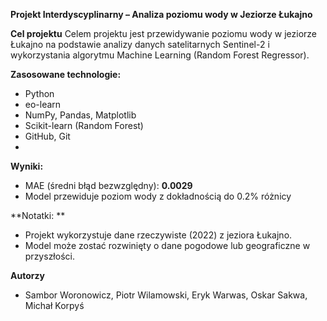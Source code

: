 **Projekt Interdyscyplinarny – Analiza poziomu wody w Jeziorze Łukajno**

**Cel projektu**
Celem projektu jest przewidywanie poziomu wody w jeziorze Łukajno na podstawie analizy danych satelitarnych Sentinel-2 i wykorzystania algorytmu Machine Learning (Random Forest Regressor).

**Zasosowane technologie:**
- Python
- eo-learn
- NumPy, Pandas, Matplotlib
- Scikit-learn (Random Forest)
- GitHub, Git
- 

**Wyniki:**
- MAE (średni błąd bezwzględny): **0.0029**
- Model przewiduje poziom wody z dokładnością do 0.2% różnicy

**Notatki: **
- Projekt wykorzystuje dane rzeczywiste (2022) z jeziora Łukajno.
- Model może zostać rozwinięty o dane pogodowe lub geograficzne w przyszłości.

**Autorzy**
- Sambor Woronowicz, Piotr Wilamowski, Eryk Warwas, Oskar Sakwa, Michał Korpyś
